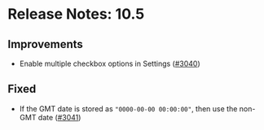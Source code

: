 # Release Notes: 10.5

## Improvements

- Enable multiple checkbox options in Settings ([#3040](https://github.com/GatoGraphQL/GatoGraphQL/pull/3040))

## Fixed

- If the GMT date is stored as `"0000-00-00 00:00:00"`, then use the non-GMT date ([#3041](https://github.com/GatoGraphQL/GatoGraphQL/pull/3041))
